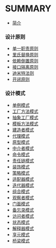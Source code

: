 # SUMMARY

* [简介](README.md)

### 设计原则

* [单一职责原则](principle/srp.md)
* [里氏替换原则](principle/lsp.md)
* [依赖倒置原则](principle/dip.md)
* [接口隔离原则](principle/isp.md)
* [迪米特法则](principle/lod.md)
* [开闭原则](principle/ocp.md)

### 设计模式

* [单例模式]()
* [工厂方法模式]()
* [抽象工厂模式]()
* [模板方法模式]()
* [建造者模式]()
* [代理模式]()
* [原型模式]()
* [中介者模式]()
* [命令模式]()
* [责任链模式]()
* [装饰模式]()
* [策略模式]()
* [适配器模式]()
* [迭代器模式]()
* [组合模式]()
* [观察者模式]()
* [门面模式]()
* [备忘录模式]()
* [访问者模式]()
* [状态模式]()
* [解释器模式]()
* [享元模式]()
* [桥梁模式]()

